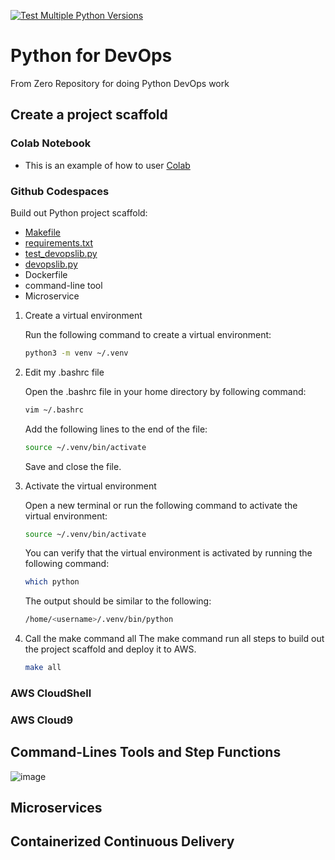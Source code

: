 [![Test Multiple Python Versions](https://github.com/richardvlas/python-for-devops-june-2023/actions/workflows/main.yml/badge.svg)](https://github.com/richardvlas/python-for-devops-june-2023/actions/workflows/main.yml)

# Python for DevOps
From Zero Repository for doing Python DevOps work

## Create a project scaffold

### Colab Notebook
* This is an example of how to user [Colab](https://github.com/richardvlas/python-for-devops-june-2023/blob/main/getting_started_python.ipynb)

### Github Codespaces

Build out Python project scaffold:

* [Makefile](https://github.com/richardvlas/python-for-devops-june-2023/blob/main/Makefile)
* [requirements.txt](https://github.com/richardvlas/python-for-devops-june-2023/blob/main/requirements.txt)
* [test_devopslib.py](https://github.com/richardvlas/python-for-devops-june-2023/blob/main/test_devopslib.py)
* [devopslib.py](https://github.com/richardvlas/python-for-devops-june-2023/tree/main/devopslib)
* Dockerfile
* command-line tool
* Microservice

1. Create a virtual environment

    Run the following command to create a virtual environment:

    ```bash
    python3 -m venv ~/.venv
    ```

2. Edit my .bashrc file
    
    Open the .bashrc file in your home directory by following command:

    ```bash
    vim ~/.bashrc
    ```
    Add the following lines to the end of the file:

    ```bash
    source ~/.venv/bin/activate
    ```
    Save and close the file.

3. Activate the virtual environment
    
    Open a new terminal or run the following command to activate the virtual environment:

    ```bash
    source ~/.venv/bin/activate
    ```
    You can verify that the virtual environment is activated by running the following command:

    ```bash
    which python
    ```
    The output should be similar to the following:

    ```bash
    /home/<username>/.venv/bin/python
    ```

4. Call the make command all
    The make command run all steps to build out the project scaffold and deploy it to AWS.

    ```bash
    make all
    ```


### AWS CloudShell
### AWS Cloud9


## Command-Lines Tools and Step Functions
![image](https://github.com/richardvlas/python-for-devops-june-2023/assets/56484490/78a8580f-7a4a-452b-9d8a-605f27a94a72)


## Microservices

## Containerized Continuous Delivery
